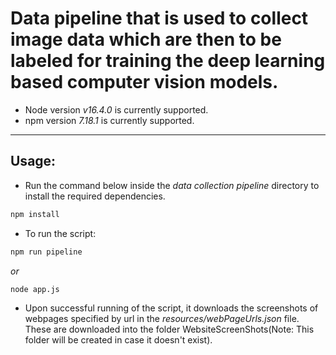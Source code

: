 # Data pipeline that is used to collect image data which are then to be labeled for training the deep learning based computer vision models.

* Node version *v16.4.0* is currently supported.
* npm version *7.18.1* is currently supported.

---

## Usage:
* Run the command below inside the *data collection pipeline* directory to install the required dependencies.
```bash
npm install
```

* To run the script:

```bash
npm run pipeline
```
*or*
```bash
node app.js
```
* Upon successful running of the script, it downloads the screenshots of webpages specified by url in the *resources/webPageUrls.json* file. These are downloaded into the folder WebsiteScreenShots(Note: This folder will be created in case it doesn't exist).